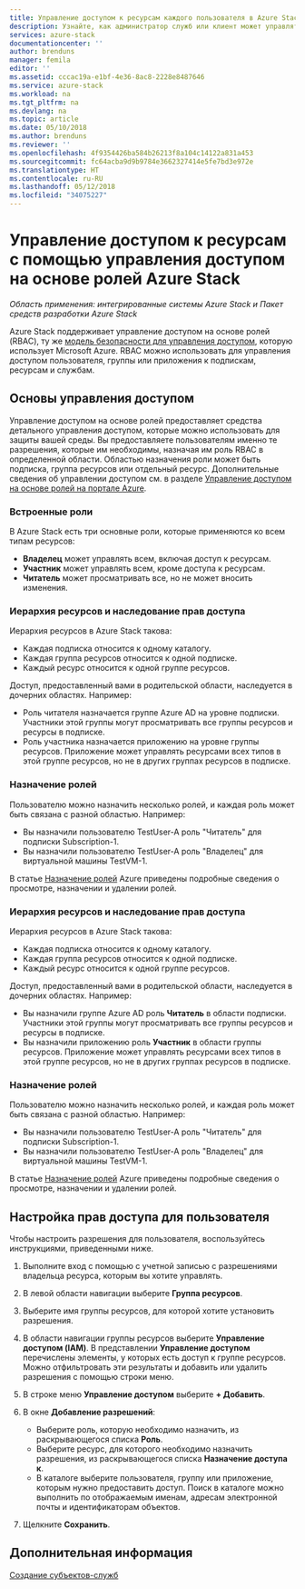 ```yaml
---
title: Управление доступом к ресурсам каждого пользователя в Azure Stack | Документация Майкрософт
description: Узнайте, как администратор служб или клиент может управлять доступом на основе ролей.
services: azure-stack
documentationcenter: ''
author: brenduns
manager: femila
editor: ''
ms.assetid: cccac19a-e1bf-4e36-8ac8-2228e8487646
ms.service: azure-stack
ms.workload: na
ms.tgt_pltfrm: na
ms.devlang: na
ms.topic: article
ms.date: 05/10/2018
ms.author: brenduns
ms.reviewer: ''
ms.openlocfilehash: 4f9354426ba584b26213f8a104c14122a831a453
ms.sourcegitcommit: fc64acba9d9b9784e3662327414e5fe7bd3e972e
ms.translationtype: HT
ms.contentlocale: ru-RU
ms.lasthandoff: 05/12/2018
ms.locfileid: "34075227"
---
```

# <a name="manage-access-to-resources-with-azure-stack-role-based-access-control"></a>Управление доступом к ресурсам с помощью управления доступом на основе ролей Azure Stack

*Область применения: интегрированные системы Azure Stack и Пакет средств разработки Azure Stack*

Azure Stack поддерживает управление доступом на основе ролей (RBAC), ту же [модель безопасности для управления доступом](https://docs.microsoft.com/en-us/azure/role-based-access-control/overview), которую использует Microsoft Azure. RBAC можно использовать для управления доступом пользователя, группы или приложения к подпискам, ресурсам и службам.

## <a name="basics-of-access-management"></a>Основы управления доступом

Управление доступом на основе ролей предоставляет средства детального управления доступом, которые можно использовать для защиты вашей среды. Вы предоставляете пользователям именно те разрешения, которые им необходимы, назначая им роль RBAC в определенной области. Областью назначения роли может быть подписка, группа ресурсов или отдельный ресурс. Дополнительные сведения об управлении доступом см. в разделе [Управление доступом на основе ролей на портале Azure](https://docs.microsoft.com/en-us/azure/role-based-access-control/overview).

### <a name="built-in-roles"></a>Встроенные роли

В Azure Stack есть три основные роли, которые применяются ко всем типам ресурсов:

* **Владелец** может управлять всем, включая доступ к ресурсам.
* **Участник** может управлять всем, кроме доступа к ресурсам.
* **Читатель** может просматривать все, но не может вносить изменения.

### <a name="resource-hierarchy-and-inheritance"></a>Иерархия ресурсов и наследование прав доступа

Иерархия ресурсов в Azure Stack такова:

* Каждая подписка относится к одному каталогу.
* Каждая группа ресурсов относится к одной подписке.
* Каждый ресурс относится к одной группе ресурсов.

Доступ, предоставленный вами в родительской области, наследуется в дочерних областях. Например: 

* Роль читателя назначается группе Azure AD на уровне подписки. Участники этой группы могут просматривать все группы ресурсов и ресурсы в подписке.
* Роль участника назначается приложению на уровне группы ресурсов. Приложение может управлять ресурсами всех типов в этой группе ресурсов, но не в других группах ресурсов в подписке.

### <a name="assigning-roles"></a>Назначение ролей

Пользователю можно назначить несколько ролей, и каждая роль может быть связана с разной областью. Например: 

* Вы назначили пользователю TestUser-A роль "Читатель" для подписки Subscription-1.
* Вы назначили пользователю TestUser-A роль "Владелец" для виртуальной машины TestVM-1.

В статье [Назначение ролей](https://docs.microsoft.com/en-us/azure/role-based-access-control/role-assignments-portal) Azure приведены подробные сведения о просмотре, назначении и удалении ролей.

### <a name="resource-hierarchy-and-inheritance"></a>Иерархия ресурсов и наследование прав доступа

Иерархия ресурсов в Azure Stack такова:

* Каждая подписка относится к одному каталогу.
* Каждая группа ресурсов относится к одной подписке.
* Каждый ресурс относится к одной группе ресурсов.

Доступ, предоставленный вами в родительской области, наследуется в дочерних областях. Например: 

* Вы назначили группе Azure AD роль **Читатель** в области подписки. Участники этой группы могут просматривать все группы ресурсов и ресурсы в подписке.
* Вы назначили приложению роль **Участник** в области группы ресурсов. Приложение может управлять ресурсами всех типов в этой группе ресурсов, но не в других группах ресурсов в подписке.

### <a name="assigning-roles"></a>Назначение ролей

Пользователю можно назначить несколько ролей, и каждая роль может быть связана с разной областью. Например: 

* Вы назначили пользователю TestUser-A роль "Читатель" для подписки Subscription-1.
* Вы назначили пользователю TestUser-A роль "Владелец" для виртуальной машины TestVM-1.

В статье [Назначение ролей](https://docs.microsoft.com/en-us/azure/role-based-access-control/role-assignments-portal) Azure приведены подробные сведения о просмотре, назначении и удалении ролей.

## <a name="set-access-permissions-for-a-user"></a>Настройка прав доступа для пользователя

Чтобы настроить разрешения для пользователя, воспользуйтесь инструкциями, приведенными ниже.

1. Выполните вход с помощью с учетной записью с разрешениями владельца ресурса, которым вы хотите управлять.
2. В левой области навигации выберите **Группа ресурсов**.
3. Выберите имя группы ресурсов, для которой хотите установить разрешения.
4. В области навигации группы ресурсов выберите **Управление доступом (IAM)**. В представлении **Управление доступом** перечислены элементы, у которых есть доступ к группе ресурсов. Можно отфильтровать эти результаты и добавить или удалить разрешения с помощью строки меню.
5. В строке меню **Управление доступом** выберите **+ Добавить**.
6. В окне **Добавление разрешений**:

   * Выберите роль, которую необходимо назначить, из раскрывающегося списка **Роль**.
   * Выберите ресурс, для которого необходимо назначить разрешения, из раскрывающегося списка **Назначение доступа к**.
   * В каталоге выберите пользователя, группу или приложение, которым нужно предоставить доступ. Поиск в каталоге можно выполнить по отображаемым именам, адресам электронной почты и идентификаторам объектов.

7. Щелкните **Сохранить**.

## <a name="next-steps"></a>Дополнительная информация

[Создание субъектов-служб](azure-stack-create-service-principals.md)